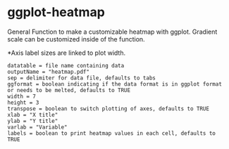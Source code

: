 # ggplot-heatmap
General Function to make a customizable heatmap with ggplot. Gradient scale can be customized inside of the function.

*Axis label sizes are linked to plot width.
```
datatable = file name containing data
outputName = "heatmap.pdf"
sep = delimiter for data file, defaults to tabs
ggformat = boolean indicating if the data format is in ggplot format or needs to be melted, defaults to TRUE
width = 7
height = 3
transpose = boolean to switch plotting of axes, defaults to TRUE
xlab = "X title"
ylab = "Y title"
varlab = "Variable"
labels = boolean to print heatmap values in each cell, defaults to TRUE
```

